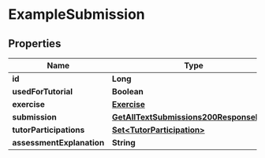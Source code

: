 

# ExampleSubmission


## Properties

| Name | Type | Description | Notes |
|------------ | ------------- | ------------- | -------------|
|**id** | **Long** |  |  [optional] |
|**usedForTutorial** | **Boolean** |  |  [optional] |
|**exercise** | [**Exercise**](Exercise.md) |  |  [optional] |
|**submission** | [**GetAllTextSubmissions200ResponseInner**](GetAllTextSubmissions200ResponseInner.md) |  |  [optional] |
|**tutorParticipations** | [**Set&lt;TutorParticipation&gt;**](TutorParticipation.md) |  |  [optional] |
|**assessmentExplanation** | **String** |  |  [optional] |



